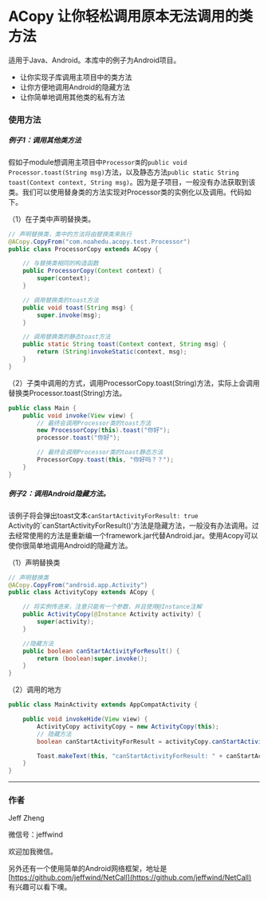# ACopy 让你轻松调用原本无法调用的类方法

适用于Java、Android。本库中的例子为Android项目。

 * 让你实现子库调用主项目中的类方法
 * 让你方便地调用Android的隐藏方法
 * 让你简单地调用其他类的私有方法

### 使用方法
##### **例子1：调用其他类方法**

假如子module想调用主项目中```Processor类```的```public void Processor.toast(String msg)```方法，以及静态方法```public static String toast(Context context, String msg)```。因为是子项目，一般没有办法获取到该类。我们可以使用替身类的方法实现对Processor类的实例化以及调用。代码如下。

（1）在子类中声明替换类。
```java
// 声明替换类，类中的方法将由替换类来执行
@ACopy.CopyFrom("com.noahedu.acopy.test.Processor")
public class ProcessorCopy extends ACopy {

    // 与替换类相同的构造函数
    public ProcessorCopy(Context context) {
        super(context);
    }

    // 调用替换类的toast方法
    public void toast(String msg) {
        super.invoke(msg);
    }

    // 调用替换类的静态toast方法
    public static String toast(Context context, String msg) {
        return (String)invokeStatic(context, msg);
    }
}
```
（2）子类中调用的方式，调用ProcessorCopy.toast(String)方法，实际上会调用替换类Processor.toast(String)方法。
```java
public class Main {
    public void invoke(View view) {
        // 最终会调用Processor类的toast方法
        new ProcessorCopy(this).toast("你好");
        processor.toast("你好");

        // 最终会调用Processor类的toast静态方法
        ProcessorCopy.toast(this, "你好吗？？");
    }
}
```
   
##### **例子2：调用Android隐藏方法。**
该例子将会弹出toast文本`canStartActivityForResult: true`   
Activity的`canStartActivityForResult()'方法是隐藏方法，一般没有办法调用。过去经常使用的方法是重新编一个framework.jar代替Android.jar。使用Acopy可以使你很简单地调用Android的隐藏方法。

（1）声明替换类
```java
// 声明替换类
@ACopy.CopyFrom("android.app.Activity")
public class ActivityCopy extends ACopy {

    // 将实例传进来，注意只能有一个参数，并且使用@Instance注解
    public ActivityCopy(@Instance Activity activity) {
        super(activity);
    }

    //隐藏方法
    public boolean canStartActivityForResult() {
        return (boolean)super.invoke();
    }
}
```
（2）调用的地方
```java
public class MainActivity extends AppCompatActivity {

    public void invokeHide(View view) {
        ActivityCopy activityCopy = new ActivityCopy(this);
        // 隐藏方法
        boolean canStartActivityForResult = activityCopy.canStartActivityForResult();

        Toast.makeText(this, "canStartActivityForResult: " + canStartActivityForResult, Toast.LENGTH_SHORT).show();
    }
}
```
----
### 作者

Jeff Zheng  

微信号：jeffwind  

欢迎加我微信。

另外还有一个使用简单的Android网络框架，地址是   
[https://github.com/jeffwind/NetCall](https://github.com/jeffwind/NetCall)  
有兴趣可以看下噢。
  
  
  
